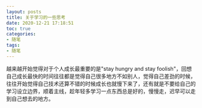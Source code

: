 ```yaml
---
layout: posts
title: 关于学习的一些思考
date: 2020-12-21 17:18:51
toc: true
categories: 
- 随笔
tags:
- 随笔
---
```

越来越开始觉得对于个人成长最重要的是"stay hungry and stay foolish"，回想自己成长最快的时间往往都是觉得自己很多地方不如别人，觉得自己差劲的时候，往往开始觉得自己技术还算不错的时候成长也就慢下来了，还有就是不要给自己的学习设立边界，顺着主线，趁年轻多学习一点东西总是好的，慢慢走，迟早可以走到自己想去的地方。